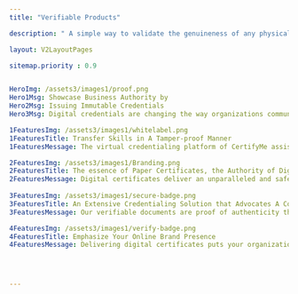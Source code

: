 ```yaml
---
title: "Verifiable Products"

description: " A simple way to validate the genuineness of any physical product with a multi-level verification option."

layout: V2LayoutPages

sitemap.priority : 0.9


HeroImg: /assets3/images1/proof.png
Hero1Msg: Showcase Business Authority by 
Hero2Msg: Issuing Immutable Credentials
Hero3Msg: Digital credentials are changing the way organizations communicate with candidates and employees. They are ‘badges of honor’ that widen the path of career opportunities and offer a sense of authenticity. 

1FeaturesImg: /assets3/images1/whitelabel.png
1FeaturesTitle: Transfer Skills in A Tamper-proof Manner
1FeaturesMessage: The virtual credentialing platform of CertifyMe assists training providers, educational institutions, and financial organizations to keep track of their documents' safety. The ‘seal of approval’ you offer to students and employees holds the power to kick-start their careers. 

2FeaturesImg: /assets3/images1/Branding.png
2FeaturesTitle: The essence of Paper Certificates, the Authority of Digital Platforms
2FeaturesMessage: Digital certificates deliver an unparalleled and safe rebranding experience that generates revenue, increases visibility, and encourages uninterrupted learning. You can easily turn digital credentials into paper format simply by printing them.
 
3FeaturesImg: /assets3/images1/secure-badge.png
3FeaturesTitle: An Extensive Credentialing Solution that Advocates A Compelling Brand Image
3FeaturesMessage: Our verifiable documents are proof of authenticity that rightly reflects the nonparticipation of third-party platforms. A collaboration with CertifyMe allows you to personalize the certificate and badge designs. Scanning the QR code on the certificate uncovers the details of issuing.

4FeaturesImg: /assets3/images1/verify-badge.png
4FeaturesTitle: Emphasize Your Online Brand Presence 
4FeaturesMessage: Delivering digital certificates puts your organization in the best light. It equally benefits certificate holders by unlocking associated skills with a badge or credential. Be a member of the expanding credentialing network to boost your business reputation. Protect your brand from certificate piracy and deception. <br>CertifyMe securely enables enterprises to scale global credentialing programs for data protection and security. Get in touch with us!




---
```

